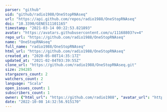 ```yaml
---
parser: "github"
uid: "github/radio1988/OneStopRNAseq"
url: "https://api.github.com/repos/radio1988/OneStopRNAseq"
doi: "10.3390/GENES11101165"
timestamp: "2021-03-14 00:22:53.821893"
avatar: "https://avatars.githubusercontent.com/u/11168803?v=4"
repo_url: "https://github.com/radio1988/OneStopRNAseq"
name: "OneStopRNAseq"
full_name: "radio1988/OneStopRNAseq"
html_url: "https://github.com/radio1988/OneStopRNAseq"
created_at: "2020-05-08T14:35:17Z"
updated_at: "2021-02-04T03:39:55Z"
clone_url: "https://github.com/radio1988/OneStopRNAseq.git"
size: 294285
stargazers_count: 2
watchers_count: 2
language: "Scala"
open_issues_count: 1
subscribers_count: 1
owner: {"html_url": "https://github.com/radio1988", "avatar_url": "https://avatars.githubusercontent.com/u/11168803?v=4", "login": "radio1988", "type": "User"}
date: "2022-10-08 14:32:56.915170"
---
```

